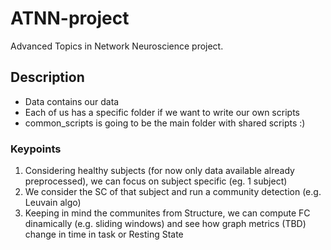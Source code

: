 # ATNN-project
Advanced Topics in Network Neuroscience project.

## Description
- Data contains our data
- Each of us has a specific folder if we want to write our own scripts
- common_scripts is going to be the main folder with shared scripts :)

### Keypoints
1. Considering healthy subjects (for now only data available already preprocessed), we can focus on subject specific (eg. 1 subject)
2. We consider the SC of that subject and run a community detection (e.g. Leuvain algo)
3. Keeping in mind the communites from Structure, we can compute FC dinamically (e.g. sliding windows) and see how graph metrics (TBD) change in time in task or Resting State


